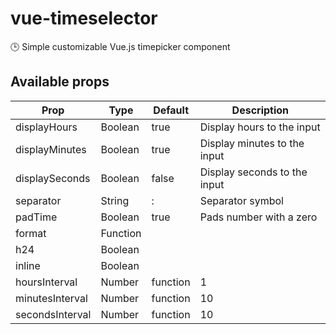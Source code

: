 # vue-timeselector
🕒 Simple customizable Vue.js timepicker component

## Available props

| Prop                          | Type            | Default     | Description                              |
|-------------------------------|-----------------|-------------|------------------------------------------|
| displayHours                  | Boolean         | true        | Display hours to the input               |
| displayMinutes                | Boolean         | true        | Display minutes to the input             |
| displaySeconds                | Boolean         | false       | Display seconds to the input             |
| separator                     | String          | :           | Separator symbol                         |
| padTime                       | Boolean         | true        | Pads number with a zero                  |
| format                        | Function        |             |                                          |
| h24                           | Boolean         |             |                                          |
| inline                        | Boolean         |             |                                          |
| hoursInterval                 | Number|function | 1           |                                          |
| minutesInterval               | Number|function | 10          |                                          |
| secondsInterval               | Number|function | 10          |                                          |
